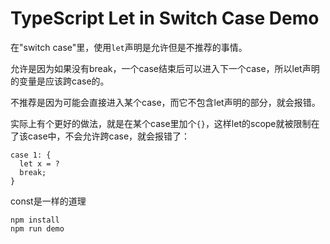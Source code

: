 TypeScript Let in Switch Case Demo
===========================

在"switch case"里，使用`let`声明是允许但是不推荐的事情。

允许是因为如果没有break，一个case结束后可以进入下一个case，所以let声明的变量是应该跨case的。

不推荐是因为可能会直接进入某个case，而它不包含let声明的部分，就会报错。

实际上有个更好的做法，就是在某个case里加个`{}`，这样let的scope就被限制在了该case中，不会允许跨case，就会报错了：

```
case 1: {
  let x = ?
  break;
}
```

const是一样的道理

```
npm install
npm run demo
```


